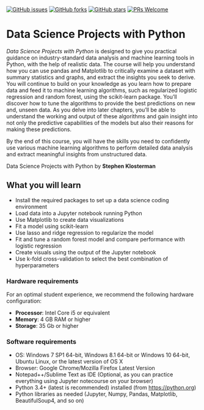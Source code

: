 [![GitHub issues](https://img.shields.io/github/issues/TrainingByPackt/Data-Science-Projects-with-Python.svg)](https://github.com/TrainingByPackt/Data-Science-Projects-with-Python/issues)
[![GitHub forks](https://img.shields.io/github/forks/TrainingByPackt/Data-Science-Projects-with-Python.svg)](https://github.com/TrainingByPackt/Data-Science-Projects-with-Python/network)
[![GitHub stars](https://img.shields.io/github/stars/TrainingByPackt/Data-Science-Projects-with-Python.svg)](https://github.com/TrainingByPackt/Data-Science-Projects-with-Python/stargazers)
[![PRs Welcome](https://img.shields.io/badge/PRs-welcome-brightgreen.svg)](https://github.com/TrainingByPackt/Data-Science-Projects-with-Python/pulls)

# Data Science Projects with Python
*Data Science Projects with Python* is designed to give you practical guidance on industry-standard data analysis and machine learning tools in Python, with the help of realistic data. The course will help you understand how you can use pandas and Matplotlib to critically examine a dataset with summary statistics and graphs, and extract the insights you seek to derive. You will continue to build on your knowledge as you learn how to prepare data and feed it to machine learning algorithms, such as regularized logistic regression and random forest, using the scikit-learn package. You’ll discover how to tune the algorithms to provide the best predictions on new and, unseen data. As you delve into later chapters, you’ll be able to understand the working and output of these algorithms and gain insight into not only the predictive capabilities of the models but also their reasons for making these predictions. 

By the end of this course, you will have the skills you need to confidently use various machine learning algorithms to perform detailed data analysis and extract meaningful insights from unstructured data.

Data Science Projects with Python by **Stephen Klosterman**

## What you will learn
* Install the required packages to set up a data science coding environment
* Load data into a Jupyter notebook running Python
* Use Matplotlib to create data visualizations
* Fit a model using scikit-learn
* Use lasso and ridge regression to regularize the model
* Fit and tune a random forest model and compare performance with logistic regression
* Create visuals using the output of the Jupyter notebook
* Use k-fold cross-validation to select the best combination of hyperparameters
### Hardware requirements
For an optimal student experience, we recommend the following hardware configuration:
* **Processor**: Intel Core i5 or equivalent
* **Memory**: 4 GB RAM or higher
* **Storage**: 35 Gb or higher

### Software requirements
* OS: Windows 7 SP1 64-bit, Windows 8.1 64-bit or Windows 10 64-bit, Ubuntu Linux, or the latest version of OS X
* Browser: Google Chrome/Mozilla Firefox Latest Version
* Notepad++/Sublime Text as IDE (Optional, as you can practice everything using Jupyter notecourse on your browser)
* Python 3.4+ (latest is recommended) installed (from https://python.org)
* Python libraries as needed (Jupyter, Numpy, Pandas, Matplotlib, BeautifulSoup4, and so on)

